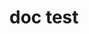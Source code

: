 ---
title:  'doc test'
excerpt: '소개글인데 이게 어디서보이는거지'
categories: 'Docs'
toc: true
toc_sticky: true
toc_label: "Index"
---